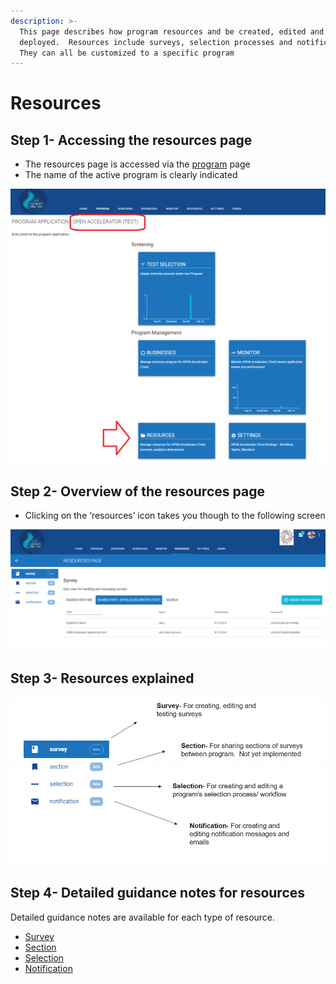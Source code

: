 ```yaml
---
description: >-
  This page describes how program resources and be created, edited and
  deployed.  Resources include surveys, selection processes and notifications. 
  They can all be customized to a specific program
---
```


# Resources

## Step 1- Accessing the resources page

* The resources page is accessed via the [program](../) page
* The name of the active program is clearly indicated

![](../../../.gitbook/assets/image%20%2868%29.png)

## Step 2- Overview of the resources page

* Clicking on the ‘resources’ icon takes you though to the following screen

![](../../../.gitbook/assets/image%20%28146%29.png)

## Step 3- Resources explained

![](../../../.gitbook/assets/image%20%2821%29.png)

## Step 4- Detailed guidance notes for resources

Detailed guidance notes are available for each type of resource.

* [Survey](surveys/)
* [Section](survey-part.md)
* [Selection](selection-process/)
* [Notification](notifications.md)



